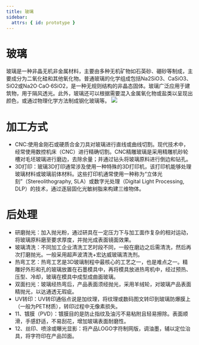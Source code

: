 ```yaml
---
title: 玻璃
sidebar:
  attrs: { id: prototype }
---
```



# 玻璃
玻璃是一种非晶无机非金属材料，主要由多种无机矿物如石英砂、硼砂等制成，主要成分为二氧化硅和其他氧化物。‌普通玻璃的化学组成包括Na2SiO3、CaSiO3、SiO2或Na2O·CaO·6SiO2，是一种无规则结构的非晶态固体。玻璃广泛应用于建筑物，用于隔风透光。此外，玻璃还可以根据需要混入金属氧化物或盐类以呈现出颜色，或通过物理化学方法制成钢化玻璃等。
![](https://nexmaker-profabx.oss-cn-hangzhou.aliyuncs.com/img-hwj/20241204055427357.png)
# 加工方式
* CNC:使用金刚石或硬质合金刀具对玻璃进行直线或曲线切割。现代技术中，经常使用数控机床（CNC）进行精确切割。CNC精雕玻璃是采用精雕机砂轮槽对毛坯玻璃进行磨边，去除余量；并通过钻头将玻璃原料进行倒边和钻孔。
* 3D打印：玻璃3D打印通常涉及使用一种特殊的3D打印机，该打印机能够处理玻璃材料或玻璃前体材料。这些打印机通常使用一种称为“立体光刻”（Stereolithography, SLA）或数字光处理（Digital Light Processing, DLP）的技术，通过逐层固化光敏树脂来构建三维物体。
  
# 后处理
* 研磨抛光：加入抛光粉，通过研具在一定压力下与加工面作复杂的相对运动，将玻璃原料磨至要求厚度，并抛光成表面镜面效果。
* 玻璃清洗：不同加工企业清洗工艺时段不同，一般在磨边之后需清洗，然后再次打磨抛光。一般采用超声波清洗+宏达威玻璃清洗剂。
* 热弯工艺：热弯工艺是3D玻璃制程中最核心的工艺之一，也是难点之一。精雕好外形和孔的玻璃放置在石墨模具中，再将模具放进热弯机中，经过预热、压型、冷却，玻璃在模具中成型成曲面玻璃。
* 双面扫光：玻璃经热弯后，产品表面须经抛光，采用羊绒轮，对玻璃产品表面精抛光，以达通透无瑕疵。
* UV转印：UV转印通俗点说是加纹理，将纹理或数码图文转印到玻璃防爆膜上（一般为PET材质），转印过程中无像素损失。
* 11、镀膜（PVD）：镀膜目的是防止指纹及油污不易粘附且轻易擦除。表面顺滑，手感舒适，不易刮花，增加玻璃表面耐磨性。
* 12、丝印、喷涂或曝光显影：将产品LOGO字符制网版，调油墨，辅以定位治具，将字符印在产品凹面。